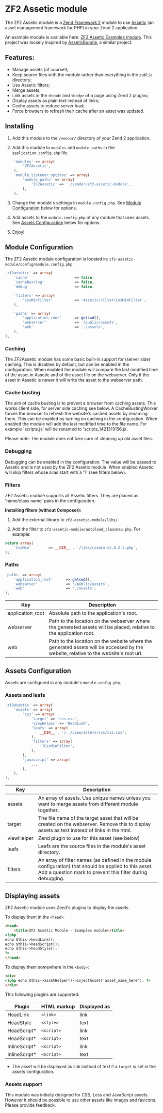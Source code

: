# ZF2 Assetic module #

The ZF2 Assetic module is a [Zend Framework 2](https://github.com/zendframework/zf2) module to use [Assetic](https://github.com/kriswallsmith/assetic/) (an asset management framework for PHP) in your Zend 2 application.

An example module is available here: [ZF2 Assetic Examples module](https://github.com/magnetronnie/zf2-assetic-examples-module).
This project was loosely inspired by [AsseticBundle](https://github.com/widmogrod/zf2-assetic-module), a similar project.


## Features:

 * Manage assets (of course!);
 * Keep source files with the module rather than everything in the `public` directory;
 * Use Assetic filters;
 * Merge assets;
 * Link assets in the `<head>` and `<body>` of a page using Zend 2 plugins;
 * Display assets as plain text instead of links;
 * Cache assets to reduce server load;
 * Force browsers to refresh their cache after an asset was updated.


## Installing

1) Add this module to the `/vendor/` directory of your Zend 2 application.

2) Add this module to `modules` and `module_paths` in the `application.config.php` file.

``` php
   	'modules' => array(
   		'ZF2Assetic',
   	),
   	'module_listener_options' => array(
   		'module_paths' => array(
   			'ZF2Assetic' => './vendor/zf2-assetic-module',
   		),
   	),
```

3) Change the module's settings in `module.config.php`. See [Module Configuration](#module-configuration) below for options.

4) Add assets to the `module.config.php` of any module that uses assets. See [Assets Configuration](#assets-configuration) below for options.

5) Enjoy!




## Module Configuration

The ZF2 Assetic module configuration is located in: `zf2-assetic-module/config/module.config.php`.

``` php
'zf2assetic' => array(
	'cache'						=> false,
	'cacheBusting'				=> false,
	'debug'						=> false,

	'filters' => array(
		'CssMinFilter'			=> 'Assetic\Filter\CssMinFilter',
	),

	'paths' => array(
		'application_root'		=> getcwd(),
		'webserver'				=> '/public/assets',
		'web'					=> './assets',
	),
),
```

### Caching

The ZF2Assetic module has some basic built-in support for (server side) caching. This is disabled by default, but can be enabled in the configuration. When enabled the module will compare the last modified time of the asset in Assetic and of the asset file on the webserver. Only if the asset in Assetic is newer it will write the asset to the webserver path.


### Cache busting

The aim of cache busting is to prevent a browser from caching assets. This works client side, for server side caching see below. A CacheBustingWorker forces the browser to refresh the website's cached assets by renaming them. This can be enabled by turning on caching in the configuration. When enabled the module will add the last modified time to the file name. For example 'scripts.js' will be renamed to 'scripts_1421319156.js'.

Please note: The module does not take care of cleaning up old asset files.


### Debugging

Debugging can be enabled in the configuration. The value will be passed to Assetic and is not used by the ZF2 Assetic module. When enabled Assetic will skip filters whose alias start with a '?' (see filters below).


### Filters

ZF2 Assetic module supports all Assetic filters. They are placed as 'name/class name' pairs in the configuration.

**Installing filters (without Composer):**

1. Add the external library to `zf2-assetic-module/libs/`.

2. Add the filter to `zf2-assetic-module/autoload_classmap.php`. For example:

``` php
return array(
	'CssMin'		=> __DIR__ . '/libs/cssmin-v2.0.2.2.php',
);
```


### Paths

``` php
'paths' => array(
	'application_root'		=> getcwd(),
	'webserver'				=> '/public/assets',
	'web'					=> './assets',
),
```

| **Key** | **Description** |
|-----------------|-----------------------------------|
| application_root  | Absolute path to the application's root. |
| webserver         | Path to the location on the webserver where the generated assets will be placed, relative to the application root. |
| web               | Path to the location on the website where the generated assets will be accessed by the website, relative to the website's root url. |




## Assets Configuration

Assets are configured in any module's `module.config.php`.


### Assets and leafs

``` php
'zf2assetic' => array(
	'assets' => array(
		'css' => array(
			'target' => 'css.css',
			'viewHelper' => 'HeadLink',
			'leafs' => array(
				__DIR__ . '/../view/assets/css/css.css',
			),
			'filters' => array(
				'?CssMinFilter',
			),
		),
		'javascript' => array(
			...
		),
	),
),
```

| **Key** | **Description** |
|-----------------|-----------------------------------|
| assets     | An array of assets. Use unique names unless you want to merge assets from different module together. |
| target     | The file name of the target asset that will be created on the webserver. Remove this to display assets as text instead of links in the html. |
| viewHelper | Zend plugin to use for this asset (see below) |
| leafs      | Leafs are the source files in the module's asset directory. |
| filters    | An array of filter names (as defined in the module configuration) that should be applied to this asset. Add a question mark to prevent this filter during debugging. |


## Displaying assets

ZF2 Assetic module uses Zend's plugins to display the assets.

To display them in the `<head>`:

``` html
<head>
	<title>ZF2 Assetic Module - Examples module</title>
<?php
echo $this->headLink();
echo $this->headScript();
echo $this->headStyle();
?>
</head>
```

To display them somewhere in the `<body>`:

``` html
<div>
<?php echo $this->assetHelper()->injectAsset('asset_name_here'); ?>
</div>
```

This following plugins are supported:

| **Plugin**      | **HTML markup** | **Displayed as** |
|-----------------|-----------------|------------------|
| HeadLink        | `<link>`        | link             |
| HeadStyle       | `<style>`       | text             |
| HeadScript*     | `<script>`      | link             |
| HeadScript*     | `<script>`      | text             |
| InlineScript*   | `<script>`      | link             |
| InlineScript*   | `<script>`      | text             |

* The asset will be displayed as link instead of text if a `target` is set in the assets configuration.


### Assets support

This module was initially designed for CSS, Less and JavaScript assets. However it should be possible to use other assets like images and favicons. Please provide feedback.
